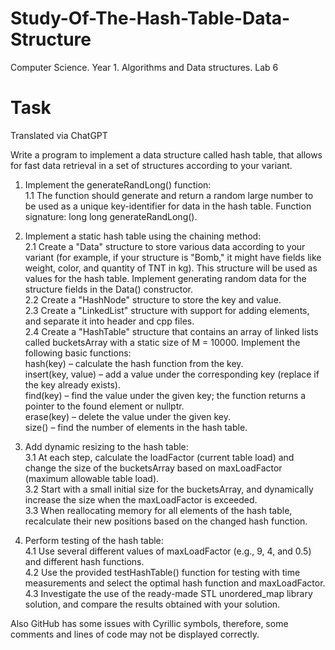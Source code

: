 # Study-Of-The-Hash-Table-Data-Structure
Computer Science. Year 1. Algorithms and Data structures. Lab 6

# Task
Translated via ChatGPT

Write a program to implement a data structure called hash table, that allows for fast data retrieval in a set of structures according to your variant.

1. Implement the generateRandLong() function:  
1.1 The function should generate and return a random large number to be used as a unique key-identifier for data in the hash table. Function signature: long long generateRandLong().  

2. Implement a static hash table using the chaining method:  
2.1 Create a "Data" structure to store various data according to your variant (for example, if your structure is "Bomb," it might have fields like weight, color, and quantity of TNT in kg). This structure will be used as values for the hash table. Implement generating random data for the structure fields in the Data() constructor.  
2.2 Create a "HashNode" structure to store the key and value.  
2.3 Create a "LinkedList" structure with support for adding elements, and separate it into header and cpp files.  
2.4 Create a "HashTable" structure that contains an array of linked lists called bucketsArray with a static size of M = 10000. Implement the following basic functions:  
hash(key) – calculate the hash function from the key.  
insert(key, value) – add a value under the corresponding key (replace if the key already exists).  
find(key) – find the value under the given key; the function returns a pointer to the found element or nullptr.  
erase(key) – delete the value under the given key.  
size() – find the number of elements in the hash table.

3. Add dynamic resizing to the hash table:  
3.1 At each step, calculate the loadFactor (current table load) and change the size of the bucketsArray based on maxLoadFactor (maximum allowable table load).  
3.2 Start with a small initial size for the bucketsArray, and dynamically increase the size when the maxLoadFactor is exceeded.  
3.3 When reallocating memory for all elements of the hash table, recalculate their new positions based on the changed hash function.  

4. Perform testing of the hash table:  
4.1 Use several different values of maxLoadFactor (e.g., 9, 4, and 0.5) and different hash functions.  
4.2 Use the provided testHashTable() function for testing with time measurements and select the optimal hash function and maxLoadFactor.  
4.3 Investigate the use of the ready-made STL unordered_map library solution, and compare the results obtained with your solution.  

Also GitHub has some issues with Cyrillic symbols, therefore, some comments and lines of code may not be displayed correctly.
